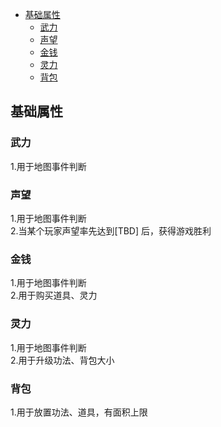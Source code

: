 - [基础属性](#基础属性)
  - [武力](#武力)
  - [声望](#声望)
  - [金钱](#金钱)
  - [灵力](#灵力)
  - [背包](#背包)

## 基础属性

### 武力
1.用于地图事件判断      
### 声望
1.用于地图事件判断      
2.当某个玩家声望率先达到[TBD] 后，获得游戏胜利    
### 金钱
1.用于地图事件判断      
2.用于购买道具、灵力
### 灵力
1.用于地图事件判断       
2.用于升级功法、背包大小
### 背包
1.用于放置功法、道具，有面积上限  